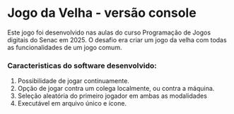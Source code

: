 # Jogo da Velha - versão console

Este jogo foi desenvolvido nas aulas do curso Programação de Jogos digitais do Senac em 2025. O desafio era criar um jogo da velha com todas as funcionalidades de um jogo comum.

### Caracteristicas do software desenvolvido:

1. Possibilidade de jogar continuamente.
2. Opção de jogar contra um colega localmente, ou contra a máquina.
3. Seleção aleatória do primeiro jogador em ambas as modalidades
4. Executável em arquivo único e ícone.
